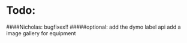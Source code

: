 Todo:
====================


####Nicholas:
  bugfixex!!
#####optional:
  add the dymo label api
  add a image gallery for equipment

